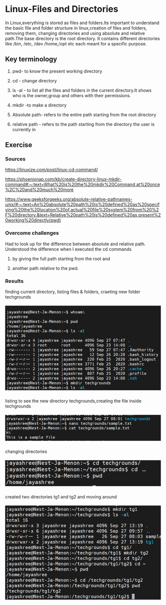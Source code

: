 #  Linux-Files and Directories
In Linux,everything is stored as files and folders.Its important to understand the basic file and folder structure in linux,creation of files and folders, removing them, changing directories and using absolute and relative path.The base directory is the root directory. It contains different directories like /bin, /etc, /dev /home,/opt etc each meant for a specific purpose.


## Key terminology

  1. pwd- to know the present working directory

  2. cd - change directory

  3. ls -al - to list all the files and folders in the current directory.It shows who is the owner,group and others with their permissions.

  4. mkdir -to make a directory

  5. Absolute path- refers to the entire path starting from the root directory

  6. relative path - refers to the path starting from the directory the user is currently in
   
  
## Exercise
### Sources

https://linuxize.com/post/linux-cd-command/

https://phoenixnap.com/kb/create-directory-linux-mkdir-command#:~:text=What%20is%20the%20mkdir%20Command,at%20once%2C%20and%20much%20more

https://www.geeksforgeeks.org/absolute-relative-pathnames-unix/#:~:text=An%20absolute%20path%20is%20defined%20as%20specifying%20the%20location%20of,actual%20file%20system%20from%20%2F%20directory.&text=Relative%20path%20is%20defined%20as,present%20working%20directly(pwd)




### Overcome challenges
Had to look up for the difference between absolute and relative path.
Understood the difference when I executed the cd commands 
1) by giving the full path starting from the root and 

2) another path relative to the pwd.

### Results

finding current directory, listing files & folders, craeting new folder techgrounds
##### ![LNX-02-01img](https://github.com/Techgrounds-Cloud-9/cloud-9-jsm-1985/blob/main/00_includes/LNX-02/LNX-02-01.PNG)
listing to see the new directory techgrounds,creating the file inside techgrounds
##### ![LNX-02-02img](https://github.com/Techgrounds-Cloud-9/cloud-9-jsm-1985/blob/main/00_includes/LNX-02/LNX-02-02.PNG)
changing directories
##### ![LNX-02-03img](https://github.com/Techgrounds-Cloud-9/cloud-9-jsm-1985/blob/main/00_includes/LNX-02/LNX-02-03.PNG)
created two directories tg1 and tg2 and moving around 
##### ![LNX-02-04img](https://github.com/Techgrounds-Cloud-9/cloud-9-jsm-1985/blob/main/00_includes/LNX-02/LNX-02-04.PNG)












